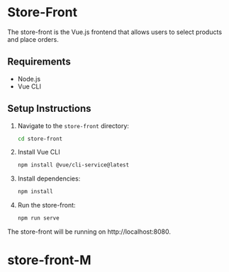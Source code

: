 # Store-Front

The store-front is the Vue.js frontend that allows users to select products and place orders.

## Requirements

- Node.js
- Vue CLI

## Setup Instructions

1. Navigate to the `store-front` directory:
   ```bash
   cd store-front
2. Install Vue CLI 
   ```bash
   npm install @vue/cli-service@latest
3. Install dependencies:
   ```bash
   npm install
4. Run the store-front:
   ```bash
   npm run serve
The store-front will be running on http://localhost:8080.
# store-front-M
